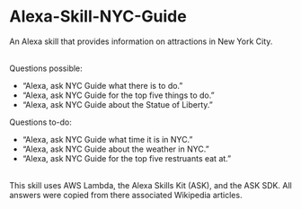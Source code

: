 # Alexa-Skill-NYC-Guide

An Alexa skill that provides information on attractions in New York City.
<br><br>

Questions possible:
<ul>
  <li>“Alexa, ask NYC Guide what there is to do.”</li>
  <li>“Alexa, ask NYC Guide for the top five things to do.”</li>
  <li>“Alexa, ask NYC Guide about the Statue of Liberty.”</li>
</ul>

Questions to-do:
<ul>
  <li>“Alexa, ask NYC Guide what time it is in NYC.”</li>
  <li>“Alexa, ask NYC Guide about the weather in NYC.”</li>
  <li>“Alexa, ask NYC Guide for the top five restruants eat at.”</li>
</ul>

<br>
This skill uses AWS Lambda, the Alexa Skills Kit (ASK), and the ASK SDK. All answers were copied from there associated Wikipedia articles.
